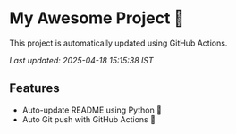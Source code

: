 # My Awesome Project 🚀

This project is automatically updated using GitHub Actions.

_Last updated: 2025-04-18 15:15:38 IST_

## Features
- Auto-update README using Python 🐍
- Auto Git push with GitHub Actions 🤖
